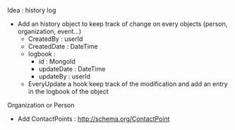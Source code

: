 Idea : history log
- Add an history object to keep track of change on every objects (person, organization, event...)
	- CreatedBy : userId
	- CreatedDate : DateTime
	- logbook :
		- id : MongoId
		- updateDate : DateTime
		- updateBy : userId
	- EveryUpdate a hook keep track of the modification and add an entry in the logbook of the object

Organization or Person
- Add ContactPoints : http://schema.org/ContactPoint